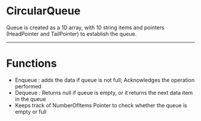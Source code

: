 # CircularQueue
Queue is created as a 1D array, with 10 string items and pointers (HeadPointer and TailPointer) to establish the queue.

---
# Functions
- Enqueue : adds the data if queue is not full; Acknowledges the operation performed
- Dequeue : Returns null if queue is empty, or it returns the next data item in the queue
- Keeps track of NumberOfItems Pointer to check whether the queue is empty or full
